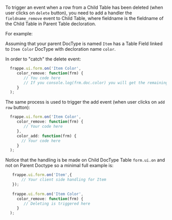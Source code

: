 To trigger an event when a row from a Child Table has been deleted (when user clicks on `delete` button), you need to add a handler the `fieldname_remove` event to Child Table, where fieldname is the fieldname of the Child Table in Parent Table decloration. 
 
 For example: 
 
 Assuming that your parent DocType is named `Item` has a Table Field linked to `Item Color` DocType with decloration name `color`. 
 
 In order to "catch" the delete event:
 
 ```javascript
   frappe.ui.form.on('Item Color', 
      color_remove: function(frm) {
         // You code here 
         // If you console.log(frm.doc.color) you will get the remaining color list
      }
   );
 ```
 
 The same process is used to trigger the add event (when user clicks on `add row` button):
 ```javascript
   frappe.ui.form.on('Item Color', 
      color_remove: function(frm) {
         // Your code here 
      },
      color_add: function(frm) {
        // Your code here
      }
   );
 ```
 
 Notice that the handling is be made on Child DocType Table `form.ui.on` and not on Parent Doctype so a minimal full example is: 
 
 
 ```javascript 
    frappe.ui.form.on('Item',{
    	// Your client side handling for Item 
    });
    
    frappe.ui.form.on('Item Color', 
      color_remove: function(frm) {
         // Deleting is triggered here
      }
   );
 ```
